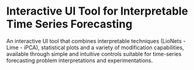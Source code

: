 # Interactive UI Tool for Interpretable Time Series Forecasting
An interactive UI tool that combines interpretable techniques (LioNets - Lime - iPCA), statistical plots 
and a variety of modification capabilities, available through simple and intuitive controls suitable 
for time-series forecasting problem interpretations and experimentations.
